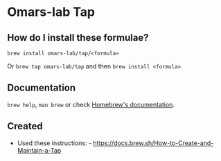# Omars-lab Tap

## How do I install these formulae?

`brew install omars-lab/tap/<formula>`

Or `brew tap omars-lab/tap` and then `brew install <formula>`.

## Documentation

`brew help`, `man brew` or check [Homebrew's documentation](https://docs.brew.sh).

## Created

- Used these instructions:
        - https://docs.brew.sh/How-to-Create-and-Maintain-a-Tap
